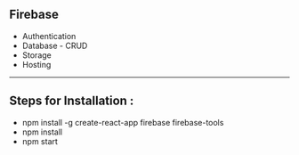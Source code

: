 ## Firebase

* Authentication
* Database - CRUD
* Storage
* Hosting
------------
## Steps for Installation :
* npm install -g create-react-app firebase firebase-tools
* npm install
* npm start

